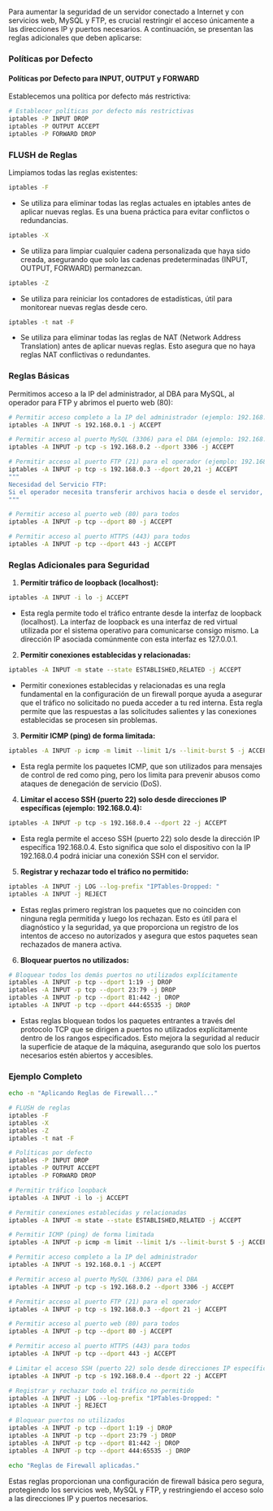 Para aumentar la seguridad de un servidor conectado a Internet y con servicios web, MySQL y FTP, es crucial restringir el acceso únicamente a las direcciones IP y puertos necesarios. A continuación, se presentan las reglas adicionales que deben aplicarse:

### Políticas por Defecto

#### Políticas por Defecto para INPUT, OUTPUT y FORWARD
Establecemos una política por defecto más restrictiva:
```bash
# Establecer políticas por defecto más restrictivas
iptables -P INPUT DROP
iptables -P OUTPUT ACCEPT
iptables -P FORWARD DROP
```

### FLUSH de Reglas
Limpiamos todas las reglas existentes:

```bash
iptables -F
```
* Se utiliza para eliminar todas las reglas actuales en iptables antes de aplicar nuevas reglas. Es una buena práctica para evitar conflictos o redundancias.

```bash
iptables -X
```
* Se utiliza para limpiar cualquier cadena personalizada que haya sido creada, asegurando que solo las cadenas predeterminadas (INPUT, OUTPUT, FORWARD) permanezcan.

```bash
iptables -Z
```
* Se utiliza para reiniciar los contadores de estadísticas, útil para monitorear nuevas reglas desde cero.

```bash
iptables -t nat -F
```
* Se utiliza para eliminar todas las reglas de NAT (Network Address Translation) antes de aplicar nuevas reglas. Esto asegura que no haya reglas NAT conflictivas o redundantes.

### Reglas Básicas
Permitimos acceso a la IP del administrador, al DBA para MySQL, al operador para FTP y abrimos el puerto web (80):
```bash
# Permitir acceso completo a la IP del administrador (ejemplo: 192.168.0.1)
iptables -A INPUT -s 192.168.0.1 -j ACCEPT

# Permitir acceso al puerto MySQL (3306) para el DBA (ejemplo: 192.168.0.2)
iptables -A INPUT -p tcp -s 192.168.0.2 --dport 3306 -j ACCEPT

# Permitir acceso al puerto FTP (21) para el operador (ejemplo: 192.168.0.3)
iptables -A INPUT -p tcp -s 192.168.0.3 --dport 20,21 -j ACCEPT
"""
Necesidad del Servicio FTP:
Si el operador necesita transferir archivos hacia o desde el servidor, se requiere permitir el acceso al puerto 21 donde el servidor FTP escucha las conexiones de control.
"""

# Permitir acceso al puerto web (80) para todos
iptables -A INPUT -p tcp --dport 80 -j ACCEPT

# Permitir acceso al puerto HTTPS (443) para todos
iptables -A INPUT -p tcp --dport 443 -j ACCEPT
```

### Reglas Adicionales para Seguridad

1. **Permitir tráfico de loopback (localhost):**
```bash
iptables -A INPUT -i lo -j ACCEPT
```
* Esta regla permite todo el tráfico entrante desde la interfaz de loopback (localhost). La interfaz de loopback es una interfaz de red virtual utilizada por el sistema operativo para comunicarse consigo mismo. La dirección IP asociada comúnmente con esta interfaz es 127.0.0.1.

2. **Permitir conexiones establecidas y relacionadas:**
```bash
iptables -A INPUT -m state --state ESTABLISHED,RELATED -j ACCEPT
```
* Permitir conexiones establecidas y relacionadas es una regla fundamental en la configuración de un firewall porque ayuda a asegurar que el tráfico no solicitado no pueda acceder a tu red interna. Esta regla permite que las respuestas a las solicitudes salientes y las conexiones establecidas se procesen sin problemas.

3. **Permitir ICMP (ping) de forma limitada:**
```bash
iptables -A INPUT -p icmp -m limit --limit 1/s --limit-burst 5 -j ACCEPT
```
* Esta regla permite los paquetes ICMP, que son utilizados para mensajes de control de red como ping, pero los limita para prevenir abusos como ataques de denegación de servicio (DoS).

4. **Limitar el acceso SSH (puerto 22) solo desde direcciones IP específicas (ejemplo: 192.168.0.4):**
```bash
iptables -A INPUT -p tcp -s 192.168.0.4 --dport 22 -j ACCEPT
```
* Esta regla permite el acceso SSH (puerto 22) solo desde la dirección IP específica 192.168.0.4. Esto significa que solo el dispositivo con la IP 192.168.0.4 podrá iniciar una conexión SSH con el servidor.

5. **Registrar y rechazar todo el tráfico no permitido:**
```bash
iptables -A INPUT -j LOG --log-prefix "IPTables-Dropped: "
iptables -A INPUT -j REJECT
```
* Estas reglas primero registran los paquetes que no coinciden con ninguna regla permitida y luego los rechazan. Esto es útil para el diagnóstico y la seguridad, ya que proporciona un registro de los intentos de acceso no autorizados y asegura que estos paquetes sean rechazados de manera activa.

6. **Bloquear puertos no utilizados:**
```bash
# Bloquear todos los demás puertos no utilizados explícitamente
iptables -A INPUT -p tcp --dport 1:19 -j DROP
iptables -A INPUT -p tcp --dport 23:79 -j DROP
iptables -A INPUT -p tcp --dport 81:442 -j DROP
iptables -A INPUT -p tcp --dport 444:65535 -j DROP
```
* Estas reglas bloquean todos los paquetes entrantes a través del protocolo TCP que se dirigen a puertos no utilizados explícitamente dentro de los rangos especificados. Esto mejora la seguridad al reducir la superficie de ataque de la máquina, asegurando que solo los puertos necesarios estén abiertos y accesibles.


### Ejemplo Completo
```bash
echo -n "Aplicando Reglas de Firewall..."

# FLUSH de reglas
iptables -F
iptables -X
iptables -Z
iptables -t nat -F

# Políticas por defecto
iptables -P INPUT DROP
iptables -P OUTPUT ACCEPT
iptables -P FORWARD DROP

# Permitir tráfico loopback
iptables -A INPUT -i lo -j ACCEPT

# Permitir conexiones establecidas y relacionadas
iptables -A INPUT -m state --state ESTABLISHED,RELATED -j ACCEPT

# Permitir ICMP (ping) de forma limitada
iptables -A INPUT -p icmp -m limit --limit 1/s --limit-burst 5 -j ACCEPT

# Permitir acceso completo a la IP del administrador
iptables -A INPUT -s 192.168.0.1 -j ACCEPT

# Permitir acceso al puerto MySQL (3306) para el DBA
iptables -A INPUT -p tcp -s 192.168.0.2 --dport 3306 -j ACCEPT

# Permitir acceso al puerto FTP (21) para el operador
iptables -A INPUT -p tcp -s 192.168.0.3 --dport 21 -j ACCEPT

# Permitir acceso al puerto web (80) para todos
iptables -A INPUT -p tcp --dport 80 -j ACCEPT

# Permitir acceso al puerto HTTPS (443) para todos
iptables -A INPUT -p tcp --dport 443 -j ACCEPT

# Limitar el acceso SSH (puerto 22) solo desde direcciones IP específicas
iptables -A INPUT -p tcp -s 192.168.0.4 --dport 22 -j ACCEPT

# Registrar y rechazar todo el tráfico no permitido
iptables -A INPUT -j LOG --log-prefix "IPTables-Dropped: "
iptables -A INPUT -j REJECT

# Bloquear puertos no utilizados
iptables -A INPUT -p tcp --dport 1:19 -j DROP
iptables -A INPUT -p tcp --dport 23:79 -j DROP
iptables -A INPUT -p tcp --dport 81:442 -j DROP
iptables -A INPUT -p tcp --dport 444:65535 -j DROP

echo "Reglas de Firewall aplicadas."
```

Estas reglas proporcionan una configuración de firewall básica pero segura, protegiendo los servicios web, MySQL y FTP, y restringiendo el acceso solo a las direcciones IP y puertos necesarios.